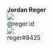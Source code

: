 **Jordan Reger**
<br>
<img src="https://img.icons8.com/material-rounded/24/000000/instagram-new.png"/>
<br>
@reger.id
<br>
<img src="https://img.icons8.com/material-rounded/24/000000/discord-logo.png"/>
<br>
reger#8425
